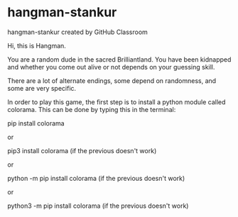 # hangman-stankur
hangman-stankur created by GitHub Classroom

Hi, this is Hangman.

You are a random dude in the sacred Brilliantland. You have been kidnapped and whether you come out alive or not depends on your guessing skill.

There are a lot of alternate endings, some depend on randomness, and some are very specific.

In order to play this game, the first step is to install a python module called colorama. This can be done by typing this in the terminal:

pip install colorama

or

pip3 install colorama (if the previous doesn't work)

or

python -m pip install colorama (if the previous doesn't work)

or

python3 -m pip install colorama (if the previous doesn't work)

